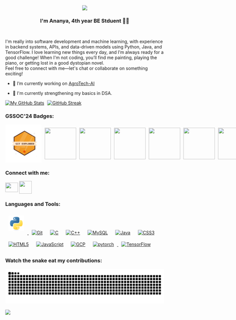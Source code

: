 <div align="center">
  <img src="https://github.com/rishavanand/github-profilinator/blob/master/src/images/greetings.gif" align="center" style="width: 50%" />
</div>  

### <div align="center">I'm Ananya, 4th year BE Stduent 👨‍💻 </div>  
<br/>

I'm really into software development and machine learning, with experience in backend systems, APIs, and data-driven models using Python, Java, and TensorFlow. I love learning new things every day, and I’m always ready for a good challenge! When I'm not coding, you’ll find me painting, playing the piano, or getting lost in a good dystopian novel.<br/>Feel free to connect with me—let's chat or collaborate on something exciting!

- 🔭 I’m currently working on [AgroTech-AI](https://github.com/manikumarreddyu/)  
  

- 🌱 I'm currently strengthening my basics in DSA.

<div style="display: flex; align-items: center;">
  <a href="https://github.com/ananas304">
    <img src="https://github-readme-stats.vercel.app/api/?username=ananas304&count_private=true&theme=tokyonight&show_icons=true" alt="My GitHub Stats" style="margin-right: 10px;">
  </a>
  <a href="https://git.io/streak-stats">
    <img src="https://github-readme-streak-stats.herokuapp.com?user=ananas304&theme=tokyonight" alt="GitHub Streak">
  </a>
</div>

### GSSOC'24 Badges:
<div style='display:flex; align-items:center; gap: 10px;' align='left'>
  <img src="https://raw.githubusercontent.com/GSSoC24/Contributor/refs/heads/main/assets/new-badge/Git%20Explorer.png" width="115px" height="120px" />
  <img src="https://github.com/GSSoC24/Postman-Challenge/blob/main/docs/assets/Postman%20White.png" width="100px" height="100px" />
  <img src="https://github.com/GSSoC24/Postman-Challenge/blob/main/docs/assets/1.png" width="100px" height="100px" />
  <img src="https://github.com/GSSoC24/Postman-Challenge/blob/main/docs/assets/2.png" width="100px" height="100px" />
  <img src="https://github.com/GSSoC24/Postman-Challenge/blob/main/docs/assets/3.png" width="100px" height="100px" />
  <img src="https://github.com/GSSoC24/Postman-Challenge/blob/main/docs/assets/4.png" width="100px" height="100px" />
  <img src="https://github.com/GSSoC24/Postman-Challenge/blob/main/docs/assets/5.png" width="100px" height="100px" />
</div>

### Connect with me:
<p align="left">
 <a href="https://www.linkedin.com/in/ananya-p-pradeep/" target="blank"><img align="center" src="https://raw.githubusercontent.com/rahuldkjain/github-profile-readme-generator/master/src/images/icons/Social/linked-in-alt.svg" height="30" width="40" /></a>

<a href="mailto:ananyapradeep004@gmail.com" target="blank">
   <img align="center" src="https://img.icons8.com/?size=100&id=qyRpAggnV0zH&format=png&color=000000" height="40" width="40" />
 </a>
</p>

### Languages and Tools:
<div align="left">  
<a href="https://www.python.org" target="_blank"> <img style="margin: 10px" src="https://raw.githubusercontent.com/devicons/devicon/master/icons/python/python-original.svg" alt="python"  height="50"/> </a>
<a href="https://github.com/" target="_blank"><img style="margin: 10px" src="https://profilinator.rishav.dev/skills-assets/git-scm-icon.svg" alt="Git" height="50" /></a>
<a href="https://www.cprogramming.com/" target="_blank"><img style="margin: 10px" src="https://profilinator.rishav.dev/skills-assets/c-original.svg" alt="C" height="50" /></a>  
<a href="https://www.cplusplus.com/" target="_blank"><img style="margin: 10px" src="https://profilinator.rishav.dev/skills-assets/cplusplus-original.svg" alt="C++" height="50" /></a> 
<a href="https://www.mysql.com/" target="_blank"><img style="margin: 10px" src="https://profilinator.rishav.dev/skills-assets/mysql-original-wordmark.svg" alt="MySQL" height="50" /></a>   
<a href="https://www.java.com/" target="_blank"><img style="margin: 10px" src="https://profilinator.rishav.dev/skills-assets/java-original-wordmark.svg" alt="Java" height="50" /></a>  
<a href="https://www.w3schools.com/css/" target="_blank"><img style="margin: 10px" src="https://profilinator.rishav.dev/skills-assets/css3-original-wordmark.svg" alt="CSS3" height="60" /></a>  
<a href="https://en.wikipedia.org/wiki/HTML5" target="_blank"><img style="margin: 10px" src="https://profilinator.rishav.dev/skills-assets/html5-original-wordmark.svg" alt="HTML5" height="60" /></a>  
<a href="https://www.javascript.com/" target="_blank"><img style="margin: 10px" src="https://profilinator.rishav.dev/skills-assets/javascript-original.svg" alt="JavaScript" height="50" /></a>  
<a href="https://cloud.google.com/" target="_blank"><img style="margin: 10px" src="https://profilinator.rishav.dev/skills-assets/google_cloud-icon.svg" alt="GCP" height="50" /></a>  
<a href="https://pytorch.org/" target="_blank"><img style="margin: 10px" src="https://profilinator.rishav.dev/skills-assets/pytorch-icon.svg" alt="pytorch" height="50" /</a> <a href="https://www.tensorflow.org/" target="_blank"><img style="margin: 10px" src="https://profilinator.rishav.dev/skills-assets/tensorflow-icon.svg" alt="TensorFlow" height="50" /></a>  
</div>

### Watch the snake eat my contributions:
![snake gif](https://github.com/ananas304/ananas304/blob/output/github-snake.svg)
<div align="left">
<img src="https://komarev.com/ghpvc/?username=ananas304&&style=flat-square" align="center" />
</div>  
